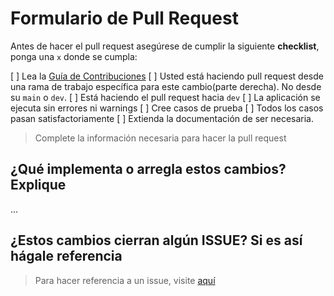 # Formulario de Pull Request

Antes de hacer el pull request asegúrese de cumplir la siguiente **checklist**, ponga una `x` donde se cumpla:

[ ] Lea la [Guía de Contribuciones](https://github.com/ArielTriana/battle-sim/blob/main/CONTRIBUTING.md)
[ ] Usted está haciendo pull request desde una rama de trabajo específica para este cambio(parte derecha). No desde su `main` o `dev`.
[ ] Está haciendo el pull request hacia `dev`
[ ] La aplicación se ejecuta sin errores ni warnings
[ ] Cree casos de prueba
[ ] Todos los casos pasan satisfactoriamente
[ ] Extienda la documentación de ser necesaria.

> Complete la información necesaria para hacer la pull request

## ¿Qué implementa o arregla estos cambios? Explique

...

## ¿Estos cambios cierran algún ISSUE? Si es así hágale referencia

> Para hacer referencia a un issue, visite [aquí](https://docs.github.com/en/github/writing-on-github/working-with-advanced-formatting/autolinked-references-and-urls)

